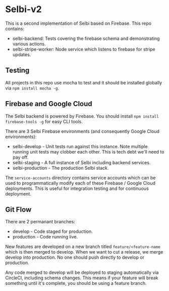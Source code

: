 Selbi-v2
========

This is a second implementation of Selbi based on Firebase. This repo contains:

- selbi-backend: Tests covering the firebase schema and demonstrating various actions.
- selbi-stripe-worker: Node service which listens to firebase for stripe updates.

Testing
-------
All projects in this repo use mocha to test and it should be installed globally via `npm install mocha -g`.

Firebase and Google Cloud
-------------------------
The Selbi backend is powered by Firebase. You should install `npm install firebase-tools -g` for easy CLI tools.

There are 3 Selbi Firebase environments (and consequently Google Cloud environments):
- selbi-develop - Unit tests run against this instance. Note multiple running unit tests may clobber each other. This is tech debt we'll need to pay off.
- selbi-staging - A full instance of Selbi including backend services.
- selbi-production - The production Selbi stack.

The `service-accounts` directory contains service accounts which can be used to programmatically modify each of these
Firebase / Google Cloud deployments. This is useful for integration testing and for continuous deployment.

Git Flow
--------
There are 2 permanant branches:
- develop - Code staged for production.
- production - Code running live.

New features are developed on a new branch titled `feature/<feature-name` which is then merged to develop. When we want to cut a release, we merge develop into production. No one should push directly to develop or production.

Any code merged to develop will be deployed to staging automatically via CircleCI, including schema changes. This means if your feature will break something until it's complete, you should be using a feature branch.


